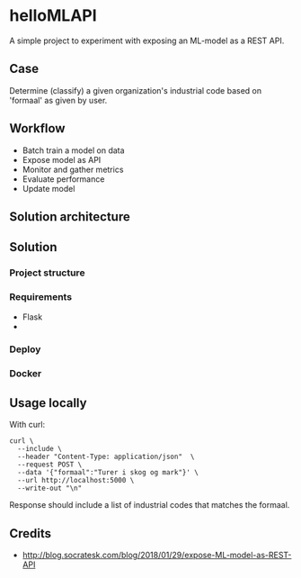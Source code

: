 # helloMLAPI

A simple project to experiment with exposing an ML-model as a REST API.

## Case
Determine (classify) a given organization's industrial code based on 'formaal' as given by user.

## Workflow
* Batch train a model on data
* Expose model as API
* Monitor and gather metrics
* Evaluate performance
* Update model

## Solution architecture

## Solution

### Project structure

### Requirements
* Flask
*
### Deploy

### Docker

## Usage locally
With curl:
```
curl \
  --include \
  --header "Content-Type: application/json"  \
  --request POST \
  --data '{"formaal":"Turer i skog og mark"}' \
  --url http://localhost:5000 \
  --write-out "\n"
```
Response should include a list of industrial codes that matches the formaal.

## Credits
* http://blog.socratesk.com/blog/2018/01/29/expose-ML-model-as-REST-API
